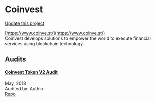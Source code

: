
# Coinvest

[Update this project](https://github.com/ConsenSys/blockchainSecurityDB/edit/master/projects/coinvest.json)
  
[https://www.coinve.st/](https://www.coinve.st/)<br>
Coinvest develops solutions to empower the world to execute financial services using blockchain technology.


## Audits



#### [Coinvest Token V2 Audit](https://github.com/authio-ethereum/Audits/blob/master/CoinvestTokenV2/Coinvest%20Token%20V2%20Audit%20by%20Authio%20Updated%20Styling.pdf)

May, 2018<br>
Audited by: Authio<br>
[Repo](https://github.com/DecentralizedDerivatives/DRCT_standard)
      

  



